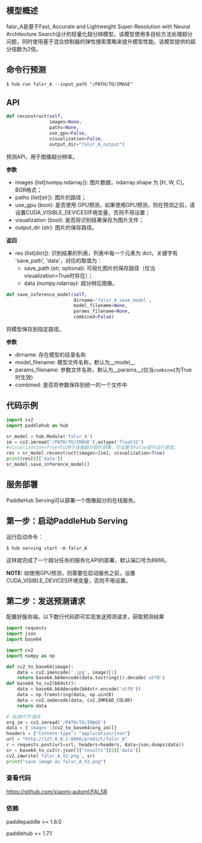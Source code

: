 ## 模型概述

falsr_A是基于Fast, Accurate and Lightweight Super-Resolution with Neural Architecture Search设计的轻量化超分辨模型。该模型使用多目标方法处理超分问题，同时使用基于混合控制器的弹性搜索策略来提升模型性能。该模型提供的超分倍数为2倍。

## 命令行预测

```
$ hub run falsr_A --input_path "/PATH/TO/IMAGE"

```

## API

```python
def reconstruct(self,
                images=None,
                paths=None,
                use_gpu=False,
                visualization=False,
                output_dir="falsr_A_output")
```

预测API，用于图像超分辨率。

**参数**

* images (list\[numpy.ndarray\]): 图片数据，ndarray.shape 为 \[H, W, C\]，BGR格式；
* paths (list\[str\]): 图片的路径；
* use\_gpu (bool): 是否使用 GPU预测，如果使用GPU预测，则在预测之前，请设置CUDA_VISIBLE_DEVICES环境变量，否则不用设置；
* visualization (bool): 是否将识别结果保存为图片文件；
* output\_dir (str): 图片的保存路径。

**返回**

* res (list\[dict\]): 识别结果的列表，列表中每一个元素为 dict，关键字有 'save\_path', 'data'，对应的取值为：
  * save\_path (str, optional): 可视化图片的保存路径（仅当visualization=True时存在）；
  * data (numpy.ndarray): 超分辨后图像。

```python
def save_inference_model(self,
                         dirname='falsr_A_save_model',
                         model_filename=None,
                         params_filename=None,
                         combined=False)
```

将模型保存到指定路径。

**参数**

* dirname: 存在模型的目录名称
* model\_filename: 模型文件名称，默认为\_\_model\_\_
* params\_filename: 参数文件名称，默认为\_\_params\_\_(仅当`combined`为True时生效)
* combined: 是否将参数保存到统一的一个文件中

## 代码示例

```python
import cv2
import paddlehub as hub

sr_model = hub.Module('falsr_A')
im = cv2.imread('/PATH/TO/IMAGE').astype('float32')
#visualization=True可以用于查看超分图片效果，可设置为False提升运行速度。
res = sr_model.reconstruct(images=[im], visualization=True)
print(res[0]['data'])
sr_model.save_inference_model()
```

## 服务部署

PaddleHub Serving可以部署一个图像超分的在线服务。

## 第一步：启动PaddleHub Serving

运行启动命令：

```shell
$ hub serving start -m falsr_A
```

这样就完成了一个超分任务的服务化API的部署，默认端口号为8866。

**NOTE:** 如使用GPU预测，则需要在启动服务之前，设置CUDA_VISIBLE_DEVICES环境变量，否则不用设置。

## 第二步：发送预测请求

配置好服务端，以下数行代码即可实现发送预测请求，获取预测结果

```python
import requests
import json
import base64

import cv2
import numpy as np

def cv2_to_base64(image):
    data = cv2.imencode('.jpg', image)[1]
    return base64.b64encode(data.tostring()).decode('utf8')
def base64_to_cv2(b64str):
    data = base64.b64decode(b64str.encode('utf8'))
    data = np.fromstring(data, np.uint8)
    data = cv2.imdecode(data, cv2.IMREAD_COLOR)
    return data

# 发送HTTP请求
org_im = cv2.imread('/PATH/TO/IMAGE')
data = {'images':[cv2_to_base64(org_im)]}
headers = {"Content-type": "application/json"}
url = "http://127.0.0.1:8866/predict/falsr_A"
r = requests.post(url=url, headers=headers, data=json.dumps(data))
sr = base64_to_cv2(r.json()["results"][0]['data'])
cv2.imwrite('falsr_A_X2.png', sr)
print("save image as falsr_A_X2.png")
```
### 查看代码

<https://github.com/xiaomi-automl/FALSR>


### 依赖

paddlepaddle >= 1.8.0

paddlehub >= 1.7.1
